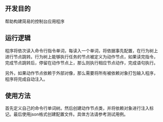 
## 开发目的

帮助构建简易的控制台应用程序

## 运行逻辑

程序将依次读入命令行指令单词，每读入一个单词，将依据事先配置，在行为树上进行节点跳转。行为树上能够执行任务的节点被定义为动作节点，如果读完指令，完成节点跳转后，停留在动作节点上，那么则执行相应节点动作，完成语句执行。

另外，如果动作节点依赖于外部对像，那么需要将所有被依赖对象打包输入程序，程序将完成自动注入。

## 使用方法

首先定义自己的命令行单词树。然后创建动作节点类，并将依赖对象进行注入标记。最后使用json格式创建配置文件。具体方法请参考测试用例。
